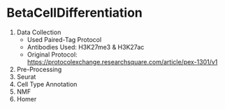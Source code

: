 # BetaCellDifferentiation

1. Data Collection
   - Used Paired-Tag Protocol
   - Antibodies Used: H3K27me3 & H3K27ac
   - Original Protocol: ​​https://protocolexchange.researchsquare.com/article/pex-1301/v1 
3. Pre-Processing
4. Seurat
5. Cell Type Annotation
6. NMF
7. Homer
